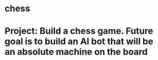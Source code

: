 # chess

# Project: Build a chess game. Future goal is to build an AI bot that will be an absolute machine on the board